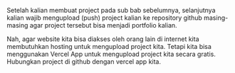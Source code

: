 
Setelah kalian membuat project pada sub bab sebelumnya, selanjutnya kalian wajib mengupload (push) project kalian ke repository github masing-masing agar project tersebut bisa menjadi portfolio kalian.

Nah, agar website kita bisa diakses oleh orang lain di internet kita membutuhkan hosting untuk mengupload project kita. Tetapi kita bisa menggunakan Vercel App untuk mengupload project kita secara gratis. Hubungkan project di github dengan vercel app kita.